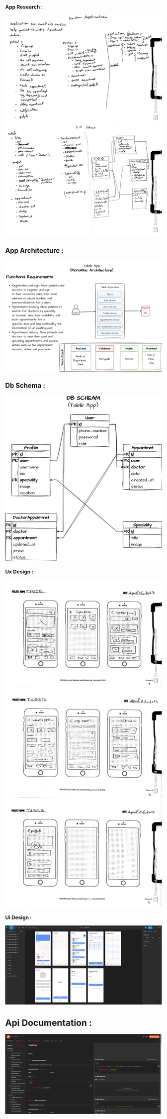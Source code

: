 ### App Research : 

![](attachment/75fb3102fca8f6f35a457e9f399f7dbc.jpeg)
![](attachment/eaa1fd0242ecc98bdc1816be1559972e.jpeg)
## App Architecture : 



![](attachment/cb70c2034ef87b7607685cf4b5a92040.jpg)

## Db Schema :

![](attachment/9d7a563a5da3b84622f9f3813ed8c8da.jpg)

### Ux Design : 
![](attachment/1c1af3a84fdacf075cd09c4811a5a509.jpeg)
![](attachment/ac4c128f975bcf079a2e0ab5fb077ddb.jpeg)
![](attachment/f945f3b41ede9739b0e997d534b0ae35.jpeg)

### Ui Design : 

![](attachment/1e7558d8bba857e2d416d210dbdc2040.png)

# Api Documentation : 

![](attachment/f05906a8eac88bb5c83031ec4d04683b.png)
